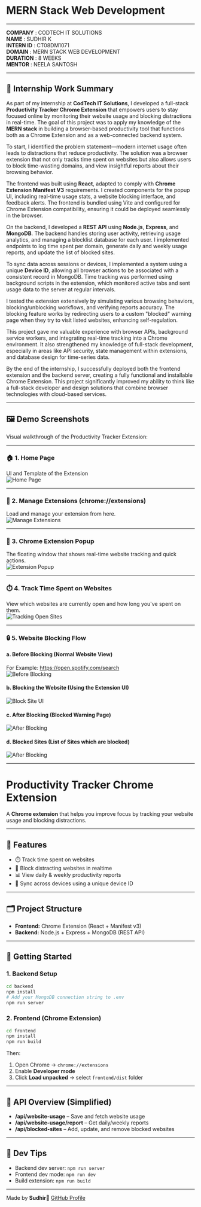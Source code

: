 # MERN Stack Web Development  
______________________________________  
**COMPANY** : CODTECH IT SOLUTIONS  
**NAME** : SUDHIR K  
**INTERN ID** : CT08DM1071  
**DOMAIN** : MERN STACK WEB DEVELOPMENT  
**DURATION** : 8 WEEKS  
**MENTOR** : NEELA SANTOSH  

---

## 📝 Internship Work Summary

As part of my internship at **CodTech IT Solutions**, I developed a full-stack **Productivity Tracker Chrome Extension** that empowers users to stay focused online by monitoring their website usage and blocking distractions in real-time. The goal of this project was to apply my knowledge of the **MERN stack** in building a browser-based productivity tool that functions both as a Chrome Extension and as a web-connected backend system.

To start, I identified the problem statement—modern internet usage often leads to distractions that reduce productivity. The solution was a browser extension that not only tracks time spent on websites but also allows users to block time-wasting domains, and view insightful reports about their browsing behavior.

The frontend was built using **React**, adapted to comply with **Chrome Extension Manifest V3** requirements. I created components for the popup UI, including real-time usage stats, a website blocking interface, and feedback alerts. The frontend is bundled using Vite and configured for Chrome Extension compatibility, ensuring it could be deployed seamlessly in the browser.

On the backend, I developed a **REST API** using **Node.js**, **Express**, and **MongoDB**. The backend handles storing user activity, retrieving usage analytics, and managing a blocklist database for each user. I implemented endpoints to log time spent per domain, generate daily and weekly usage reports, and update the list of blocked sites.

To sync data across sessions or devices, I implemented a system using a unique **Device ID**, allowing all browser actions to be associated with a consistent record in MongoDB. Time tracking was performed using background scripts in the extension, which monitored active tabs and sent usage data to the server at regular intervals.

I tested the extension extensively by simulating various browsing behaviors, blocking/unblocking workflows, and verifying reports accuracy. The blocking feature works by redirecting users to a custom "blocked" warning page when they try to visit listed websites, enhancing self-regulation.

This project gave me valuable experience with browser APIs, background service workers, and integrating real-time tracking into a Chrome environment. It also strengthened my knowledge of full-stack development, especially in areas like API security, state management within extensions, and database design for time-series data.

By the end of the internship, I successfully deployed both the frontend extension and the backend server, creating a fully functional and installable Chrome Extension. This project significantly improved my ability to think like a full-stack developer and design solutions that combine browser technologies with cloud-based services.

---

## 🖼️ Demo Screenshots

Visual walkthrough of the Productivity Tracker Extension:

---

### 🏠 1. Home Page  
UI and Template of the Extension  
![Home Page](assets/screenshots/home-page.png)

---

### 🔧 2. Manage Extensions (chrome://extensions)  
Load and manage your extension from here.  
![Manage Extensions](assets/screenshots/manage-extensions.png)

---

### 🧩 3. Chrome Extension Popup  
The floating window that shows real-time website tracking and quick actions.  
![Extension Popup](assets/screenshots/extension-popup.png)

---

### ⏱️ 4. Track Time Spent on Websites  
View which websites are currently open and how long you've spent on them.  
![Tracking Open Sites](assets/screenshots/tracking-open-sites.png)

---

### 🔒 5. Website Blocking Flow

#### a. Before Blocking (Normal Website View)  
For Example: https://open.spotify.com/search  
![Before Blocking](assets/screenshots/site-before-blocking.png)

#### b. Blocking the Website (Using the Extension UI)  
![Block Site UI](assets/screenshots/block-site-ui.png)

#### c. After Blocking (Blocked Warning Page)  
![After Blocking](assets/screenshots/site-after-blocking.png)

#### d. Blocked Sites (List of Sites which are blocked)  
![After Blocking](assets/screenshots/blocked-sites.png)

---

# Productivity Tracker Chrome Extension

A **Chrome extension** that helps you improve focus by tracking your website usage and blocking distractions.

---

## 🚀 Features

- ⏱️ Track time spent on websites  
- 🚫 Block distracting websites in realtime 
- 📊 View daily & weekly productivity reports  
- 🔄 Sync across devices using a unique device ID  

---

## 🗂️ Project Structure

- **Frontend:** Chrome Extension (React + Manifest v3)  
- **Backend:** Node.js + Express + MongoDB (REST API)  

---

## 🔧 Getting Started

### 1. Backend Setup

```bash
cd backend
npm install
# Add your MongoDB connection string to .env
npm run server
```

### 2. Frontend (Chrome Extension)

```bash
cd frontend
npm install
npm run build
```

Then:
1. Open Chrome → `chrome://extensions`
2. Enable **Developer mode**
3. Click **Load unpacked** → select `frontend/dist` folder

---

## 📡 API Overview (Simplified)

- **/api/website-usage** – Save and fetch website usage  
- **/api/website-usage/report** – Get daily/weekly reports  
- **/api/blocked-sites** – Add, update, and remove blocked websites  

---

## 📌 Dev Tips

- Backend dev server: `npm run server`  
- Frontend dev mode: `npm run dev`  
- Build extension: `npm run build`

---

Made by **Sudhir**💖 
[GitHub Profile](https://github.com/SudhirKannan)
